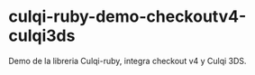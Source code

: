 # culqi-ruby-demo-checkoutv4-culqi3ds
Demo de la libreria Culqi-ruby, integra checkout v4 y Culqi 3DS.
